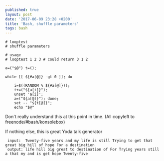 ```yaml
---
published: true
layout: post
date: '2017-06-09 23:28 +0200'
title: 'Bash, shuffle parameters'
tags: bash
---
```

    # looptest
    # shuffle parameters

    # usage
    # looptest 1 2 3 # could return 3 1 2

    a=("$@") t=(); 

    while [[ ${#a[@]} -gt 0 ]]; do 

        i=$((RANDOM % ${#a[@]})); 
        t+=("${a[i]}"); 
        unset 'a[i]'; 
        a=("${a[@]}"); done; 
        set -- "${t[@]}"; 
        echo "$@"
        
 Don't really understand this at this point in time. (All copyleft to freenode/#bash/konsolebox)
 
 If nothing else, this is great Yoda talk generator
 
     input:  Twenty-five years and my life is still Trying to get that great big hill of hope For a destination
     output: life hill big great to destination of For Trying years still a that my and is get hope Twenty-five
